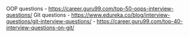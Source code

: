 OOP questions - https://career.guru99.com/top-50-oops-interview-questions/
Git questions - https://www.edureka.co/blog/interview-questions/git-interview-questions/
              - https://career.guru99.com/top-40-interview-questions-on-git/